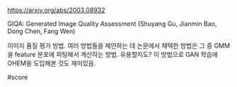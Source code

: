 https://arxiv.org/abs/2003.08932

GIQA: Generated Image Quality Assessment (Shuyang Gu, Jianmin Bao, Dong Chen, Fang Wen)

이미지 품질 평가 방법. 여러 방법들을 제안하는 데 논문에서 채택한 방법은 그 중 GMM을 feature 분포에 피팅해서 계산하는 방법. 유용할지도? 이 방법으로 GAN 학습에 OHEM을 도입해본 것도 재미있음.

#score 